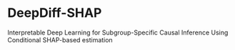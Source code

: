 # DeepDiff-SHAP
Interpretable Deep Learning for Subgroup-Specific Causal Inference Using Conditional SHAP-based estimation
